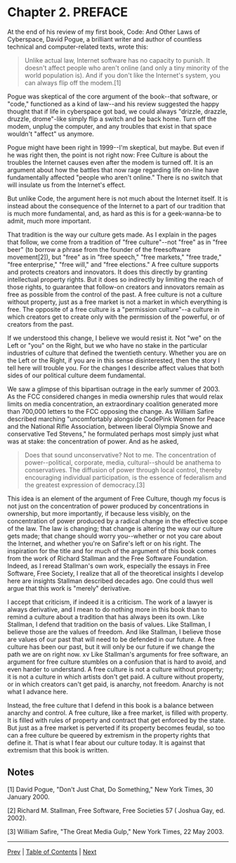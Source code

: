 # Chapter 2\. PREFACE

At the end of his review of my first book, Code: And Other Laws of Cyberspace, David Pogue, a brilliant writer and author of countless technical and computer-related texts, wrote this:

> Unlike actual law, Internet software has no capacity to punish. It doesn't affect people who aren't online (and only a tiny minority of the world population is). And if you don't like the Internet's system, you can always flip off the modem.[1]

Pogue was skeptical of the core argument of the book--that software, or "code," functioned as a kind of law--and his review suggested the happy thought that if life in cyberspace got bad, we could always "drizzle, drazzle, druzzle, drome"-like simply flip a switch and be back home. Turn off the modem, unplug the computer, and any troubles that exist in that space wouldn't "affect" us anymore.

Pogue might have been right in 1999--I'm skeptical, but maybe. But even if he was right then, the point is not right now: Free Culture is about the troubles the Internet causes even after the modem is turned off. It is an argument about how the battles that now rage regarding life on-line have fundamentally affected "people who aren't online." There is no switch that will insulate us from the Internet's effect.

But unlike Code, the argument here is not much about the Internet itself. It is instead about the consequence of the Internet to a part of our tradition that is much more fundamental, and, as hard as this is for a geek-wanna-be to admit, much more important.

That tradition is the way our culture gets made. As I explain in the pages that follow, we come from a tradition of "free culture"--not "free" as in "free beer" (to borrow a phrase from the founder of the freesoftware movement[2]), but "free" as in "free speech," "free markets," "free trade," "free enterprise," "free will," and "free elections." A free culture supports and protects creators and innovators. It does this directly by granting intellectual property rights. But it does so indirectly by limiting the reach of those rights, to guarantee that follow-on creators and innovators remain as free as possible from the control of the past. A free culture is not a culture without property, just as a free market is not a market in which everything is free. The opposite of a free culture is a "permission culture"--a culture in which creators get to create only with the permission of the powerful, or of creators from the past.

If we understood this change, I believe we would resist it. Not "we" on the Left or "you" on the Right, but we who have no stake in the particular industries of culture that defined the twentieth century. Whether you are on the Left or the Right, if you are in this sense disinterested, then the story I tell here will trouble you. For the changes I describe affect values that both sides of our political culture deem fundamental.

We saw a glimpse of this bipartisan outrage in the early summer of 2003\. As the FCC considered changes in media ownership rules that would relax limits on media concentration, an extraordinary coalition generated more than 700,000 letters to the FCC opposing the change. As William Safire described marching "uncomfortably alongside CodePink Women for Peace and the National Rifle Association, between liberal Olympia Snowe and conservative Ted Stevens," he formulated perhaps most simply just what was at stake: the concentration of power. And as he asked,

> Does that sound unconservative? Not to me. The concentration of power--political, corporate, media, cultural--should be anathema to conservatives. The diffusion of power through local control, thereby encouraging individual participation, is the essence of federalism and the greatest expression of democracy.[3]

This idea is an element of the argument of Free Culture, though my focus is not just on the concentration of power produced by concentrations in ownership, but more importantly, if because less visibly, on the concentration of power produced by a radical change in the effective scope of the law. The law is changing; that change is altering the way our culture gets made; that change should worry you--whether or not you care about the Internet, and whether you're on Safire's left or on his right. The inspiration for the title and for much of the argument of this book comes from the work of Richard Stallman and the Free Software Foundation. Indeed, as I reread Stallman's own work, especially the essays in Free Software, Free Society, I realize that all of the theoretical insights I develop here are insights Stallman described decades ago. One could thus well argue that this work is "merely" derivative.

I accept that criticism, if indeed it is a criticism. The work of a lawyer is always derivative, and I mean to do nothing more in this book than to remind a culture about a tradition that has always been its own. Like Stallman, I defend that tradition on the basis of values. Like Stallman, I believe those are the values of freedom. And like Stallman, I believe those are values of our past that will need to be defended in our future. A free culture has been our past, but it will only be our future if we change the path we are on right now. xv Like Stallman's arguments for free software, an argument for free culture stumbles on a confusion that is hard to avoid, and even harder to understand. A free culture is not a culture without property; it is not a culture in which artists don't get paid. A culture without property, or in which creators can't get paid, is anarchy, not freedom. Anarchy is not what I advance here.

Instead, the free culture that I defend in this book is a balance between anarchy and control. A free culture, like a free market, is filled with property. It is filled with rules of property and contract that get enforced by the state. But just as a free market is perverted if its property becomes feudal, so too can a free culture be queered by extremism in the property rights that define it. That is what I fear about our culture today. It is against that extremism that this book is written.

## Notes

[1] David Pogue, "Don't Just Chat, Do Something," New York Times, 30 January 2000.

[2] Richard M. Stallman, Free Software, Free Societies 57 ( Joshua Gay, ed. 2002).

[3] William Safire, "The Great Media Gulp," New York Times, 22 May 2003.

--------------------------------------------------------------------------------

[Prev](./01-info.md) | [Table of Contents](./00-toc.md) | [Next](./03-introduction.md)
